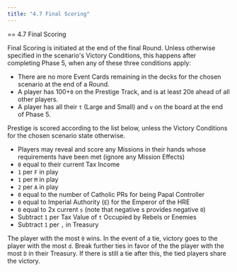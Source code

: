 ```yaml
---
title: "4.7 Final Scoring"
---
```


== 4.7 Final Scoring

Final Scoring is initiated at the end of the final Round. Unless otherwise specified in the scenario's Victory Conditions, this happens after completing Phase 5, when any of these three conditions apply:
* There are no more Event Cards remaining in the decks for the chosen scenario at the end of a Round.
* A player has 100+<code>0</code> on the Prestige Track, and is at least 20<code>0</code> ahead of all other players.
* A player has all their <code>t</code> (Large and Small) and <code>v</code> on the board at the end of Phase 5.

Prestige is scored according to the list below, unless the Victory Conditions for the chosen scenario state otherwise.
* Players may reveal and score any Missions in their hands whose requirements have been met (ignore any Mission Effects)
* <code>0</code> equal to their current Tax Income
* <code>1</code> per <code>F</code> in play
* <code>1</code> per <code>M</code> in play
* <code>2</code> per <code>A</code> in play
* <code>0</code> equal to the number of Catholic PRs for being Papal Controller
* <code>0</code> equal to Imperial Authority (<code>E</code>) for the Emperor of the HRE
* <code>0</code> equal to 2x current <code>s</code> (note that negative s provides negative <code>0</code>)
* Subtract <code>1</code> per Tax Value of <code>t</code> Occupied by Rebels or Enemies
* Subtract <code>1</code> per <code>,</code> in Treasury

The player with the most <code>0</code> wins. In the event of a tie, victory goes to the player with the most <code>d</code>. Break further ties in favor of the the player with the most <code>D</code> in their Treasury. If there is still a tie after this, the tied players share the victory.